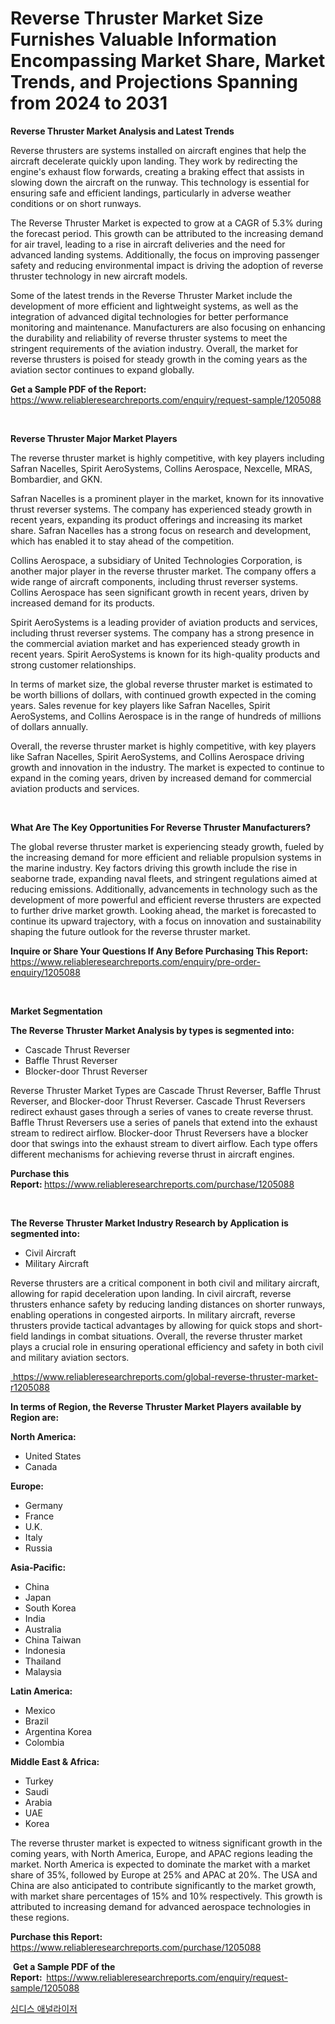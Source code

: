 <p><h1>Reverse Thruster Market Size Furnishes Valuable Information Encompassing Market Share, Market Trends, and Projections Spanning from 2024 to 2031</h1></p><p><strong>Reverse Thruster Market Analysis and Latest Trends</strong></p>
<p><p>Reverse thrusters are systems installed on aircraft engines that help the aircraft decelerate quickly upon landing. They work by redirecting the engine's exhaust flow forwards, creating a braking effect that assists in slowing down the aircraft on the runway. This technology is essential for ensuring safe and efficient landings, particularly in adverse weather conditions or on short runways.</p><p>The Reverse Thruster Market is expected to grow at a CAGR of 5.3% during the forecast period. This growth can be attributed to the increasing demand for air travel, leading to a rise in aircraft deliveries and the need for advanced landing systems. Additionally, the focus on improving passenger safety and reducing environmental impact is driving the adoption of reverse thruster technology in new aircraft models.</p><p>Some of the latest trends in the Reverse Thruster Market include the development of more efficient and lightweight systems, as well as the integration of advanced digital technologies for better performance monitoring and maintenance. Manufacturers are also focusing on enhancing the durability and reliability of reverse thruster systems to meet the stringent requirements of the aviation industry. Overall, the market for reverse thrusters is poised for steady growth in the coming years as the aviation sector continues to expand globally.</p></p>
<p><strong>Get a Sample PDF of the Report:&nbsp;</strong> <a href="https://www.reliableresearchreports.com/enquiry/request-sample/1205088">https://www.reliableresearchreports.com/enquiry/request-sample/1205088</a></p>
<p>&nbsp;</p>
<p><strong>Reverse Thruster Major Market Players</strong></p>
<p><p>The reverse thruster market is highly competitive, with key players including Safran Nacelles, Spirit AeroSystems, Collins Aerospace, Nexcelle, MRAS, Bombardier, and GKN. </p><p>Safran Nacelles is a prominent player in the market, known for its innovative thrust reverser systems. The company has experienced steady growth in recent years, expanding its product offerings and increasing its market share. Safran Nacelles has a strong focus on research and development, which has enabled it to stay ahead of the competition.</p><p>Collins Aerospace, a subsidiary of United Technologies Corporation, is another major player in the reverse thruster market. The company offers a wide range of aircraft components, including thrust reverser systems. Collins Aerospace has seen significant growth in recent years, driven by increased demand for its products.</p><p>Spirit AeroSystems is a leading provider of aviation products and services, including thrust reverser systems. The company has a strong presence in the commercial aviation market and has experienced steady growth in recent years. Spirit AeroSystems is known for its high-quality products and strong customer relationships.</p><p>In terms of market size, the global reverse thruster market is estimated to be worth billions of dollars, with continued growth expected in the coming years. Sales revenue for key players like Safran Nacelles, Spirit AeroSystems, and Collins Aerospace is in the range of hundreds of millions of dollars annually.</p><p>Overall, the reverse thruster market is highly competitive, with key players like Safran Nacelles, Spirit AeroSystems, and Collins Aerospace driving growth and innovation in the industry. The market is expected to continue to expand in the coming years, driven by increased demand for commercial aviation products and services.</p></p>
<p>&nbsp;</p>
<p><strong>What Are The Key Opportunities For Reverse Thruster Manufacturers?</strong></p>
<p><p>The global reverse thruster market is experiencing steady growth, fueled by the increasing demand for more efficient and reliable propulsion systems in the marine industry. Key factors driving this growth include the rise in seaborne trade, expanding naval fleets, and stringent regulations aimed at reducing emissions. Additionally, advancements in technology such as the development of more powerful and efficient reverse thrusters are expected to further drive market growth. Looking ahead, the market is forecasted to continue its upward trajectory, with a focus on innovation and sustainability shaping the future outlook for the reverse thruster market.</p></p>
<p><strong>Inquire or Share Your Questions If Any Before Purchasing This Report:</strong> <a href="https://www.reliableresearchreports.com/enquiry/pre-order-enquiry/1205088">https://www.reliableresearchreports.com/enquiry/pre-order-enquiry/1205088</a></p>
<p>&nbsp;</p>
<p><strong>Market Segmentation</strong></p>
<p><strong>The Reverse Thruster Market Analysis by types is segmented into:</strong></p>
<p><ul><li>Cascade Thrust Reverser</li><li>Baffle Thrust Reverser</li><li>Blocker-door Thrust Reverser</li></ul></p>
<p><p>Reverse Thruster Market Types are Cascade Thrust Reverser, Baffle Thrust Reverser, and Blocker-door Thrust Reverser. Cascade Thrust Reversers redirect exhaust gases through a series of vanes to create reverse thrust. Baffle Thrust Reversers use a series of panels that extend into the exhaust stream to redirect airflow. Blocker-door Thrust Reversers have a blocker door that swings into the exhaust stream to divert airflow. Each type offers different mechanisms for achieving reverse thrust in aircraft engines.</p></p>
<p><strong>Purchase this Report:&nbsp;</strong><a href="https://www.reliableresearchreports.com/purchase/1205088">https://www.reliableresearchreports.com/purchase/1205088</a></p>
<p>&nbsp;</p>
<p><strong>The Reverse Thruster Market Industry Research by Application is segmented into:</strong></p>
<p><ul><li>Civil Aircraft</li><li>Military Aircraft</li></ul></p>
<p><p>Reverse thrusters are a critical component in both civil and military aircraft, allowing for rapid deceleration upon landing. In civil aircraft, reverse thrusters enhance safety by reducing landing distances on shorter runways, enabling operations in congested airports. In military aircraft, reverse thrusters provide tactical advantages by allowing for quick stops and short-field landings in combat situations. Overall, the reverse thruster market plays a crucial role in ensuring operational efficiency and safety in both civil and military aviation sectors.</p></p>
<p><a href="https://www.reliableresearchreports.com/global-reverse-thruster-market-r1205088">&nbsp;https://www.reliableresearchreports.com/global-reverse-thruster-market-r1205088</a></p>
<p><strong>In terms of Region, the Reverse Thruster Market Players available by Region are:</strong></p>
<p>
    <p> <strong> North America: </strong>
        <ul>
            <li>United States</li>
            <li>Canada</li>
        </ul>
        </p> 
    <p> <strong> Europe: </strong>
        <ul>
            <li>Germany</li>
            <li>France</li>
            <li>U.K.</li>
            <li>Italy</li>
            <li>Russia</li>
        </ul>
        </p> 
    <p> <strong> Asia-Pacific: </strong>
        <ul>
            <li>China</li>
            <li>Japan</li>
            <li>South Korea</li>
            <li>India</li>
            <li>Australia</li>
            <li>China Taiwan</li>
            <li>Indonesia</li>
            <li>Thailand</li>
            <li>Malaysia</li>
        </ul>
        </p> 
    <p> <strong> Latin America: </strong>
        <ul>
            <li>Mexico</li>
            <li>Brazil</li>
            <li>Argentina Korea</li>
            <li>Colombia</li>
        </ul>
        </p> 
    <p> <strong> Middle East & Africa: </strong>
        <ul>
            <li>Turkey</li>
            <li>Saudi</li>
            <li>Arabia</li>
            <li>UAE</li>
            <li>Korea</li>
        </ul>
    </p>
    </p>
<p><p>The reverse thruster market is expected to witness significant growth in the coming years, with North America, Europe, and APAC regions leading the market. North America is expected to dominate the market with a market share of 35%, followed by Europe at 25% and APAC at 20%. The USA and China are also anticipated to contribute significantly to the market growth, with market share percentages of 15% and 10% respectively. This growth is attributed to increasing demand for advanced aerospace technologies in these regions.</p></p>
<p><strong>Purchase this Report: </strong><a href="https://www.reliableresearchreports.com/purchase/1205088">https://www.reliableresearchreports.com/purchase/1205088</a></p>
<p>&nbsp;<strong>Get a Sample PDF of the Report:&nbsp;&nbsp;</strong><a href="https://www.reliableresearchreports.com/enquiry/request-sample/1205088">https://www.reliableresearchreports.com/enquiry/request-sample/1205088</a></p>
<p><strong></strong></p>
<p><p><a href="https://github.com/mduzzalmduzzal601/Market-Research-Report-List-2/blob/main/590584045376.md">심디스 애널라이저</a></p></p>